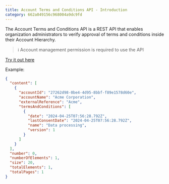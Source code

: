 ```yaml
---
title: Account Terms and Conditions API - Introduction
category: 662a049156c968004a9dc9fd
---
```

The Account Terms and Conditions API is a REST API that enables organization administrators to verify approval of terms and conditions inside their Account Hierarchy.

> ℹ️ Account management permission is required to use the API

[Try it out here](ref:gettermsandconditions)

Example:
```json
{
  "content": [
    {
      "accountId": "27262d98-0be4-4d95-8bbf-f89e1578d60e",
      "accountName": "Acme Corporation",
      "externalReference": "Acme",
      "termsAndConditions": [
        {
          "date": "2024-04-25T07:56:28.792Z",
          "lastConsentDate": "2024-04-25T07:56:28.792Z",
          "name": "Data processing",
          "version": 1
        }
      ]
    }
  ],
  "number": 0,
  "numberOfElements": 1,
  "size": 20,
  "totalElements": 1,
  "totalPages": 1
}
```
